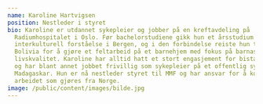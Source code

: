 ```yaml
---
name: Karoline Hartvigsen
position: Nestleder i styret
bio: Karoline er utdannet sykepleier og jobber på en kreftavdeling på
  Radiumhospitalet i Oslo. Før bachelorstudiene gikk hun et årsstudium i
  interkulturell forståelse i Bergen, og i den forbindelse reiste hun til
  Bolivia for å gjøre et feltarbeid på et barnehjem med fokus på barnas
  livskvalitet. Karoline har alltid hatt et stort engasjement for bistandsarbeid
  og har blant annet jobbet frivillig som sykepleier på et offentlig sykehus på
  Madagaskar. Hun er nå nestleder styret til MMF og har ansvar for å koordinere
  arbeidet som gjøres fra Norge.
image: /public/content/images/bilde.jpg
---
```

